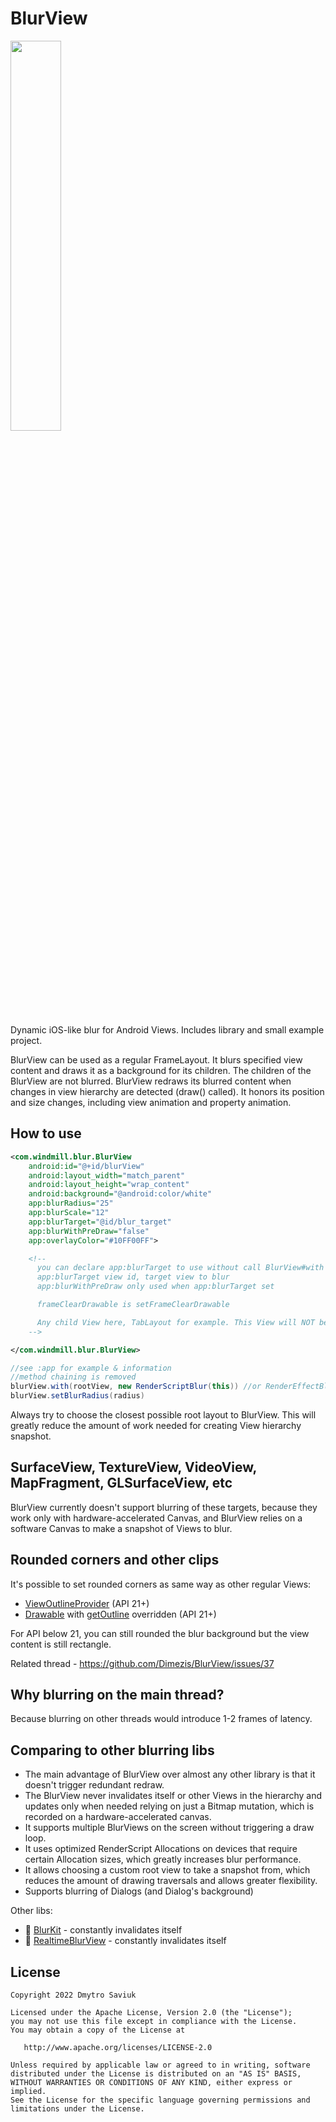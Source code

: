 # BlurView

<img src="https://user-images.githubusercontent.com/1433500/174389657-f52837db-005b-4a68-b9c6-ce196fa03395.jpg" width="40%">

Dynamic iOS-like blur for Android Views. Includes library and small example project.

BlurView can be used as a regular FrameLayout. It blurs specified view content and draws it as a
background for its children. The children of the BlurView are not blurred. BlurView redraws its
blurred content when changes in view hierarchy are detected (draw() called). It honors its position
and size changes, including view animation and property animation.

## How to use
```XML
<com.windmill.blur.BlurView
    android:id="@+id/blurView"
    android:layout_width="match_parent"
    android:layout_height="wrap_content"
    android:background="@android:color/white"
    app:blurRadius="25"
    app:blurScale="12"
    app:blurTarget="@id/blur_target"
    app:blurWithPreDraw="false"
    app:overlayColor="#10FF00FF">

    <!--
      you can declare app:blurTarget to use without call BlurView#with methods
      app:blurTarget view id, target view to blur
      app:blurWithPreDraw only used when app:blurTarget set

      frameClearDrawable is setFrameClearDrawable

      Any child View here, TabLayout for example. This View will NOT be blurred
    -->

</com.windmill.blur.BlurView>
```

```Java
//see :app for example & information
//method chaining is removed
blurView.with(rootView, new RenderScriptBlur(this)) //or RenderEffectBlur
blurView.setBlurRadius(radius)
```

Always try to choose the closest possible root layout to BlurView. This will greatly reduce the amount of work needed for creating View hierarchy snapshot.

## SurfaceView, TextureView, VideoView, MapFragment, GLSurfaceView, etc
BlurView currently doesn't support blurring of these targets, because they work only with hardware-accelerated Canvas, and BlurView relies on a software Canvas to make a snapshot of Views to blur.

## Rounded corners and other clips
It's possible to set rounded corners as same way as other regular Views:
- [ViewOutlineProvider](https://developer.android.com/reference/android/view/ViewOutlineProvider) (API 21+)
- [Drawable](https://developer.android.com/reference/android/graphics/drawable/Drawable) with [getOutline](https://developer.android.com/reference/android/graphics/drawable/Drawable?hl=en#getOutline(android.graphics.Outline)) overridden (API 21+)

For API below 21, you can still rounded the blur background but the view content is still rectangle.

Related thread - https://github.com/Dimezis/BlurView/issues/37

## Why blurring on the main thread?
Because blurring on other threads would introduce 1-2 frames of latency.

## Comparing to other blurring libs
- The main advantage of BlurView over almost any other library is that it doesn't trigger redundant redraw.
- The BlurView never invalidates itself or other Views in the hierarchy and updates only when needed relying on just a Bitmap mutation, which is recorded on a hardware-accelerated canvas.
- It supports multiple BlurViews on the screen without triggering a draw loop.
- It uses optimized RenderScript Allocations on devices that require certain Allocation sizes, which greatly increases blur performance.
- It allows choosing a custom root view to take a snapshot from, which reduces the amount of drawing traversals and allows greater flexibility.
- Supports blurring of Dialogs (and Dialog's background)

Other libs:
- 🛑 [BlurKit](https://github.com/CameraKit/blurkit-android) - constantly invalidates itself
- 🛑 [RealtimeBlurView](https://github.com/mmin18/RealtimeBlurView) - constantly invalidates itself

License
-------

    Copyright 2022 Dmytro Saviuk

    Licensed under the Apache License, Version 2.0 (the "License");
    you may not use this file except in compliance with the License.
    You may obtain a copy of the License at

       http://www.apache.org/licenses/LICENSE-2.0

    Unless required by applicable law or agreed to in writing, software
    distributed under the License is distributed on an "AS IS" BASIS,
    WITHOUT WARRANTIES OR CONDITIONS OF ANY KIND, either express or implied.
    See the License for the specific language governing permissions and
    limitations under the License.

